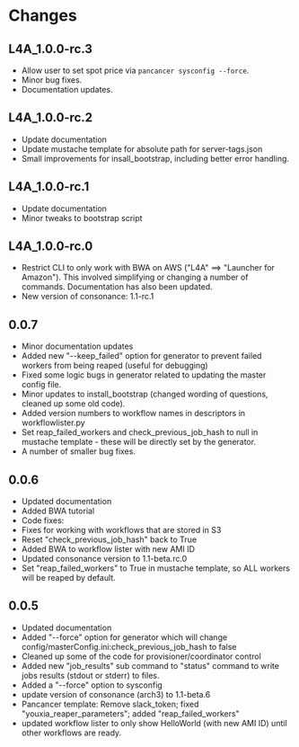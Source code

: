 # Changes

## L4A_1.0.0-rc.3
 - Allow user to set spot price via `pancancer sysconfig --force`.
 - Minor bug fixes.
 - Documentation updates.

## L4A_1.0.0-rc.2
 - Update documentation
 - Update mustache template for absolute path for server-tags.json
 - Small improvements for insall_bootstrap, including better error handling.

## L4A_1.0.0-rc.1
 - Update documentation
 - Minor tweaks to bootstrap script

## L4A_1.0.0-rc.0
 - Restrict CLI to only work with BWA on AWS ("L4A" ==> "Launcher for Amazon"). This involved simplifying or changing a number of commands. Documentation has also been updated.
 - New version of consonance: 1.1-rc.1

## 0.0.7
 - Minor documentation updates
 - Added new "--keep_failed" option for generator to prevent failed workers from being reaped (useful for debugging)
 - Fixed some logic bugs in generator related to updating the master config file.
 - Minor updates to install_bootstrap (changed wording of questions, cleaned up some old code).
 - Added version numbers to workflow names in descriptors in workflowlister.py
 - Set reap\_failed\_workers and check\_previous\_job\_hash to null in mustache template - these will be directly set by the generator.
 - A number of smaller bug fixes.

## 0.0.6
 - Updated documentation
 - Added BWA tutorial
 - Code fixes:
  - Fixes for working with workflows that are stored in S3
  - Reset "check\_previous\_job\_hash" back to True
 - Added BWA to workflow lister with new AMI ID
 - Updated consonance version to 1.1-beta.rc.0
 - Set "reap\_failed\_workers" to True in mustache template, so ALL workers will be reaped by default.

## 0.0.5
 - Updated documentation
 - Added "--force" option for generator which will change config/masterConfig.ini:check_previous_job_hash to false
 - Cleaned up some of the code for provisioner/coordinator control
 - Added new "job_results" sub command to "status" command to write jobs results (stdout or stderr) to files.
 - Added a "--force" option to sysconfig
 - update version of consonance (arch3) to 1.1-beta.6
 - Pancancer template: Remove slack_token; fixed "youxia_reaper_parameters"; added "reap_failed_workers"
 - updated workflow lister to only show HelloWorld (with new AMI ID) until other workflows are ready.

